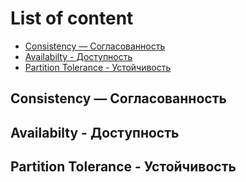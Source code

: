 # List of content
- [Consistency — Согласованность](https://github.com/tabarincev/de-roadmap/new/main/concepts/sql#consistency--согласованность)
- [Availabilty - Доступность]()
- [Partition Tolerance - Устойчивость]()

## Consistency — Согласованность

## Availabilty - Доступность

## Partition Tolerance - Устойчивость
